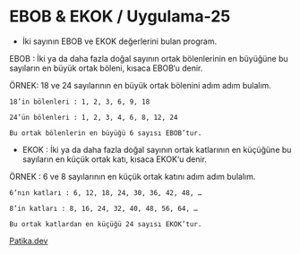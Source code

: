# EBOB & EKOK  / Uygulama-25

* İki sayının EBOB ve EKOK değerlerini bulan program.

EBOB : İki ya da daha fazla doğal sayının ortak bölenlerinin en büyüğüne bu sayıların en büyük ortak böleni, kısaca EBOB‘u denir.

ÖRNEK: 18 ve 24 sayılarının en büyük ortak bölenini adım adım bulalım.

    18’in bölenleri : 1, 2, 3, 6, 9, 18

    24’ün bölenleri : 1, 2, 3, 4, 6, 8, 12, 24

    Bu ortak bölenlerin en büyüğü 6 sayısı EBOB’tur.

* EKOK : İki ya da daha fazla doğal sayının ortak katlarının en küçüğüne bu sayıların en küçük ortak katı, kısaca EKOK‘u denir.

ÖRNEK : 6 ve 8 sayılarının en küçük ortak katını adım adım bulalım.

    6’nın katları : 6, 12, 18, 24, 30, 36, 42, 48, …

    8’in katları : 8, 16, 24, 32, 40, 48, 56, 64, …

    Bu ortak katlardan en küçüğü 24 sayısı EKOK’tur.

[Patika.dev](https://www.patika.dev)


